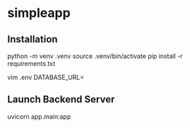 # simpleapp

## Installation
python -m venv .venv
source .venv/bin/activate
pip install -r requirements.txt

vim .env
DATABASE_URL=

## Launch Backend Server
uvicorn app.main:app  